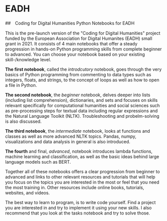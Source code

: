 # EADH
##　Coding for Digital Humanities
Python Notebooks for EADH

This is the pre-launch version of the "Coding for Digital Humanities" project funded by the European Association for Digital Humanites (EADH) small grant in 2021. It consists of 4 main notebooks that offer a steady progression in hands-on Python programming skills from complete beginner to advanced. You can choose your notebook based on your existing skill-/knowledge level.

**The first notebook**, called the *introdcutory* notebook, goes through the very basics of Python programming from commenting to data types such as integers, floats, and strings, to the concept of loops as well as how to open a file in Python.

**The second notebook**, the *beginner* notebook, delves deeper into lists (including list comprehension), dictionaries, and sets and focuses on skills relevant specifically for computational humanities and social sciences such as pre-processing steps for textual data including regular expressions and the Natural Language Toolkit (NLTK). Troubleshooting and probelm-solving is also discussed.

**The third notebook**, the *intermediate* notebook, looks at functions and classes as well as more advanced NLTK topics. Pandas, numpy, visualizations and data analysis in general is also introduced.

**The fourth** and final, *advanced*, notebook introduces lambda functions, machine learning and classification, as well as the basic ideas behind large language models such as BERT.

Together all of these notebooks offers a clear progression from beginner to advanced and links to other relevant resources and tutorials that will help you focus on the topics you are interested in the most or feel that you need the most training in. Other resources include online books, tutorials, websites, and videos.


The best way to learn to program, is to write code yourself. Find a project you are interested in and try to implement it using your new skills.
I also recommend that you look at the tasks notebook and try to solve those.
